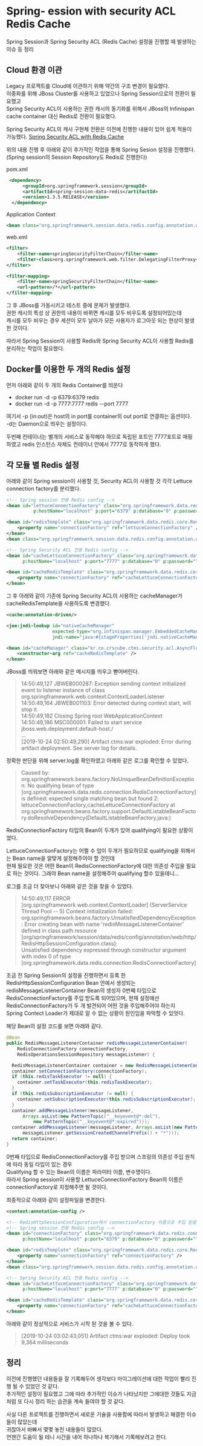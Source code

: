 # Spring- ession with security ACL Redis Cache
Spring Session과 Spring Security ACL (Redis Cache) 설정을 진행할 때 발생하는 이슈 등 정리

## Cloud 환경 이관

Legacy 프로젝트를 Cloud에 이관하기 위해 약간의 구조 변경이 필요했다.  
이중화를 위해 JBoss Cluster를 사용하고 있었으나 Spring Session으로의 전환이 필요했고  
Spring Security ACL이 사용하는 권한 캐시의 동기화를 위해서 JBoss의 Infinispan cache container 대신 Redis로 전환이 필요했다.  

Spring Security ACL의 캐시 구현체 전환은 이전에 진행한 내용이 있어 쉽게 적용이 가능했다. 
<a href="https://github.com/dlxotn216/spring-security-acl-with-redis-cache">Spring Security ACL with Redis Cache</a>

위의 내용 진행 후 아래와 같이 추가적인 작업을 통해 Spring Sesion 설정을 진행했다.  
(Spring session의 Session Repository도 Redis로 진행한다)  

pom.xml
```xml
 <dependency>
      <groupId>org.springframework.session</groupId>
      <artifactId>spring-session-data-redis</artifactId>
      <version>1.3.5.RELEASE</version>
  </dependency>
```

Application Context
```xml
<bean class="org.springframework.session.data.redis.config.annotation.web.http.RedisHttpSessionConfiguration"/>
```

web.xml
```xml
<filter>
    <filter-name>springSecurityFilterChain</filter-name>
    <filter-class>org.springframework.web.filter.DelegatingFilterProxy</filter-class>
</filter>

<filter-mapping>
    <filter-name>springSecurityFilterChain</filter-name>
    <url-pattern>/*</url-pattern>
</filter-mapping>
```

그 후 JBoss를 가동시키고 테스트 중에 문제가 발생했다.  
권한 캐시의 특성 상 권한의 내용이 바뀌면 캐시를 모두 비우도록 설정되어있는데  
캐시를 모두 비우는 경우 세션이 모두 날아가 모든 사용자가 로그아웃 되는 현상이 발생한 것이다.  

따라서 Spring Session이 사용할 Redis와 Spring Security ACL이 사용할 Redis를 분리하는 작업이 필요했다.  


## Docker를 이용한 두 개의 Redis 설정
먼저 아래와 같이 두 개의 Redis Container를 띄운다

- docker run -d -p 6379:6379 redis
- docker run -d -p 7777:7777 redis --port 7777

여기서 -p {in:out)은 host의 in port를 container의 out port로 연결하는 옵션이다.  
-d는 Daemon으로 띄우는 설정이다.  

두번째 컨테이너는 별개의 서비스로 동작해야 하므로 독립된 포트인 7777포트로 매핑하였고 redis 인스턴스 자체도 컨테이너 안에서 7777로 동작하게 했다.  

## 각 모듈 별 Redis 설정
아래와 같이 Spring session이 사용할 것, Security ACL이 사용할 것 각각 Lettuce connection factory를 분리했다.  
```xml
<!-- Spring session 전용 Redis config -->
<bean id="lettuceConnectionFactory" class="org.springframework.data.redis.connection.lettuce.LettuceConnectionFactory"
          p:hostName="localhost" p:port="6379" p:database="0" p:password=""/>

<bean id="redisTemplate" class="org.springframework.data.redis.core.RedisTemplate">
    <property name="connectionFactory" ref="lettuceConnectionFactory" />
</bean>
<bean class="org.springframework.session.data.redis.config.annotation.web.http.RedisHttpSessionConfiguration"/>

<!-- Spring Security ACL 전용 Redis config -->
<bean id="cacheLettuceConnectionFactory" class="org.springframework.data.redis.connection.lettuce.LettuceConnectionFactory"
      p:hostName="localhost" p:port="7777" p:database="0" p:password=""/>

<bean id="cacheRedisTemplate" class="org.springframework.data.redis.core.RedisTemplate">
    <property name="connectionFactory" ref="cacheLettuceConnectionFactory" />
</bean>
```

그 후 아래와 같이 기존에 Spring Security ACL이 사용하는 cacheManager가 cacheRedisTemplate을 사용하도록 변경했다.  
```xml
<cache:annotation-driven/>

<jee:jndi-lookup id="nativeCacheManager"
                 expected-type="org.infinispan.manager.EmbeddedCacheManager"
                 jndi-name="java:#{stageProperties['jndi.nativeCacheManager']}"/>

<bean id="cacheManager" class="kr.co.crscube.ctms.security.acl.AsyncFlushableCacheManager">
    <constructor-arg ref="cacheRedisTemplate" />
</bean>
```

JBoss를 띄워보면 아래와 같은 메시지를 띄우고 뻗어버린다.  
> 14:50:49,127 JBWEB000287: Exception sending context initialized event to listener instance of class  
> org.springframework.web.context.ContextLoaderListener  
> 14:50:49,164 JBWEB001103: Error detected during context  start, will stop it  
> 14:50:49,182 Closing Spring root WebApplicationContext  
> 14:50:49,186 MSC000001: Failed to start service jboss.web.deployment.default-host./  
> ...  
> [2019-10-24 02:50:49,290] Artifact ctms:war exploded: Error during artifact deployment. See server log for details.  

정확한 판단을 위해 server.log를 확인하였고 아래와 같은 로그를 확인할 수 있었다.  

> Caused by: org.springframework.beans.factory.NoUniqueBeanDefinitionException: No qualifying bean of type  
> [org.springframework.data.redis.connection.RedisConnectionFactory]  
> is defined: expected single matching bean but found 2: lettuceConnectionFactory,cacheLettuceConnectionFactory at   
> org.springframework.beans.factory.support.DefaultListableBeanFactory.doResolveDependency(DefaultListableBeanFactory.java:)  

RedisConnectionFactory 타입의 Bean이 두개가 있어 qualifying이 필요한 상황이었다.  

LettuceConnectionFactory는 어쩔 수 업이 두개가 필요하므로 qualifying을 위해서는 Bean name을 알맞게 설정해주어야 할 것인데  
현재 필요한 것은 어떤 Bean이 RedisConnectionFactory에 대한 의존성 주입을 필요로 하는 것이다. 그래야 Bean name을 설정해주어 qualifying 할수 있을테니...  

로그를 조금 더 찾아보니 아래와 같은 것을 찾을 수 있었다.  
> 14:50:49,117 ERROR [org.springframework.web.context.ContextLoader] (ServerService Thread Pool -- 5) Context initialization failed:  
> org.springframework.beans.factory.UnsatisfiedDependencyException: Error creating bean with name 'redisMessageListenerContainer'  
> defined in class path resource [org/springframework/session/data/redis/config/annotation/web/http/RedisHttpSessionConfiguration.class]:  
> Unsatisfied dependency expressed through constructor argument with index 0 of type   
> [org.springframework.data.redis.connection.RedisConnectionFactory]  

조금 전 Spring Session의 설정을 진행하면서 등록 한 RedisHttpSessionConfiguration Bean 안에서 생성되는 redisMessageListenerContainer Bean의 생성자 0번째 타입으로  
RedisConnectionFactory를 주입 받도록 되어있으며, 현재 설정에선 RedisConnectionFactory가 두 개 발견되어 어떤 것을 주입해주어야 하는지  
Spring Contect Loader가 제대로 알 수 없는 상황이 원인임을 파악할 수 있엇다.  

해당 Bean의 설정 코드를 보면 아래와 같다.   
```java
@Bean
public RedisMessageListenerContainer redisMessageListenerContainer(
    RedisConnectionFactory connectionFactory,
    RedisOperationsSessionRepository messageListener) {

  RedisMessageListenerContainer container = new RedisMessageListenerContainer();
  container.setConnectionFactory(connectionFactory);
  if (this.redisTaskExecutor != null) {
    container.setTaskExecutor(this.redisTaskExecutor);
  }
  if (this.redisSubscriptionExecutor != null) {
    container.setSubscriptionExecutor(this.redisSubscriptionExecutor);
  }
  container.addMessageListener(messageListener,
      Arrays.asList(new PatternTopic("__keyevent@*:del"),
          new PatternTopic("__keyevent@*:expired")));
  container.addMessageListener(messageListener, Arrays.asList(new PatternTopic(
      messageListener.getSessionCreatedChannelPrefix() + "*")));
  return container;
}
```

0번째 타입으로 RedisConnectionFactory를 주입 받으며 스프링의 의존성 주입 원칙에 따라 동일 타입이 있는 경우   
Qualifying 할 수 있는 Bean의 이름은 파라미터 이름, 변수명이다.  
따라서 Spring session이 사용할 LettuceConnectionFactory Bean의 이름은 connectionFactory로 지정해주면 될 것이다.  

최종적으로 아래와 같이 설정파일을 변경한다.
```xml
<context:annotation-config />

<!-- RedisHttpSessionConfiguration에서 connectionFactory 이름으로 주입 받음 -->
<!-- Spring session 전용 Redis config -->
<bean id="connectionFactory" class="org.springframework.data.redis.connection.lettuce.LettuceConnectionFactory"
      p:hostName="localhost" p:port="6379" p:database="0" p:password=""/>

<bean id="redisTemplate" class="org.springframework.data.redis.core.RedisTemplate">
    <property name="connectionFactory" ref="connectionFactory" />
</bean>
<bean class="org.springframework.session.data.redis.config.annotation.web.http.RedisHttpSessionConfiguration"/>

<!-- Spring Security ACL 전용 Redis config -->
<bean id="cacheLettuceConnectionFactory" class="org.springframework.data.redis.connection.lettuce.LettuceConnectionFactory"
      p:hostName="localhost" p:port="7777" p:database="0" p:password=""/>

<bean id="cacheRedisTemplate" class="org.springframework.data.redis.core.RedisTemplate">
    <property name="connectionFactory" ref="cacheLettuceConnectionFactory" />
</bean>
```

아래와 같이 정상적으로 서비스가 시작 된 것을 볼 수 있다.  
> [2019-10-24 03:02:43,051] Artifact ctms:war exploded: Deploy took 9,364 milliseconds


## 정리
이전에 진행했던 내용들을 잘 기록해두어 생각보다 마이그레이션에 대한 작업이 빨리 진행 될 수 있었던 것 같다.  
추가적인 설정이 필요했고 그에 따라 추가적인 이슈가 나타났지만 그에대한 것들도 지금처럼 또 다시 정리 하는 습관을 계속 들여야 할 것 같다.  

사실 다른 프로젝트를 진행하면서 새로운 기술을 사용함에 따라서 발생하고 해결한 이슈들이 많았는데  
귀찮아서 바빠서 몇몇 놓친 내용들이 많았다.  
언젠간 도움이 될 테니 시간을 내어 하나하나 복기해서 기록해보려고 한다.




